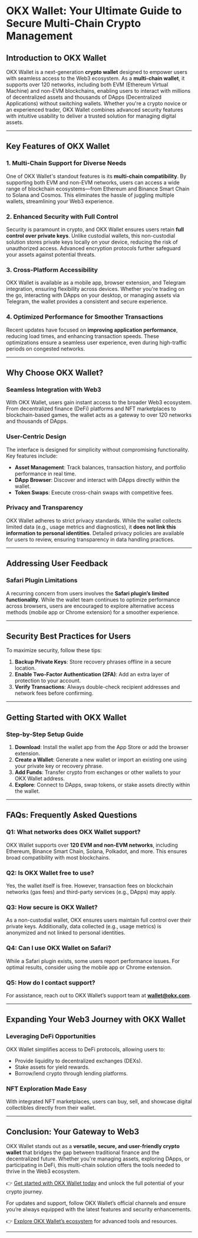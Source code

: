 # OKX Wallet: Your Ultimate Guide to Secure Multi-Chain Crypto Management

## Introduction to OKX Wallet  
OKX Wallet is a next-generation **crypto wallet** designed to empower users with seamless access to the Web3 ecosystem. As a **multi-chain wallet**, it supports over 120 networks, including both EVM (Ethereum Virtual Machine) and non-EVM blockchains, enabling users to interact with millions of decentralized assets and thousands of DApps (Decentralized Applications) without switching wallets. Whether you're a crypto novice or an experienced trader, OKX Wallet combines advanced security features with intuitive usability to deliver a trusted solution for managing digital assets.

---

## Key Features of OKX Wallet  

### 1. **Multi-Chain Support for Diverse Needs**  
One of OKX Wallet's standout features is its **multi-chain compatibility**. By supporting both EVM and non-EVM networks, users can access a wide range of blockchain ecosystems—from Ethereum and Binance Smart Chain to Solana and Cosmos. This eliminates the hassle of juggling multiple wallets, streamlining your Web3 experience.  

### 2. **Enhanced Security with Full Control**  
Security is paramount in crypto, and OKX Wallet ensures users retain **full control over private keys**. Unlike custodial wallets, this non-custodial solution stores private keys locally on your device, reducing the risk of unauthorized access. Advanced encryption protocols further safeguard your assets against potential threats.  

### 3. **Cross-Platform Accessibility**  
OKX Wallet is available as a mobile app, browser extension, and Telegram integration, ensuring flexibility across devices. Whether you're trading on the go, interacting with DApps on your desktop, or managing assets via Telegram, the wallet provides a consistent and secure experience.  

### 4. **Optimized Performance for Smoother Transactions**  
Recent updates have focused on **improving application performance**, reducing load times, and enhancing transaction speeds. These optimizations ensure a seamless user experience, even during high-traffic periods on congested networks.  

---

## Why Choose OKX Wallet?  

### **Seamless Integration with Web3**  
With OKX Wallet, users gain instant access to the broader Web3 ecosystem. From decentralized finance (DeFi) platforms and NFT marketplaces to blockchain-based games, the wallet acts as a gateway to over 120 networks and thousands of DApps.  

### **User-Centric Design**  
The interface is designed for simplicity without compromising functionality. Key features include:  
- **Asset Management**: Track balances, transaction history, and portfolio performance in real time.  
- **DApp Browser**: Discover and interact with DApps directly within the wallet.  
- **Token Swaps**: Execute cross-chain swaps with competitive fees.  

### **Privacy and Transparency**  
OKX Wallet adheres to strict privacy standards. While the wallet collects limited data (e.g., usage metrics and diagnostics), it **does not link this information to personal identities**. Detailed privacy policies are available for users to review, ensuring transparency in data handling practices.  

---

## Addressing User Feedback  

### **Safari Plugin Limitations**  
A recurring concern from users involves the **Safari plugin’s limited functionality**. While the wallet team continues to optimize performance across browsers, users are encouraged to explore alternative access methods (mobile app or Chrome extension) for a smoother experience.  

---

## Security Best Practices for Users  
To maximize security, follow these tips:  
1. **Backup Private Keys**: Store recovery phrases offline in a secure location.  
2. **Enable Two-Factor Authentication (2FA)**: Add an extra layer of protection to your account.  
3. **Verify Transactions**: Always double-check recipient addresses and network fees before confirming.  

---

## Getting Started with OKX Wallet  

### **Step-by-Step Setup Guide**  
1. **Download**: Install the wallet app from the App Store or add the browser extension.  
2. **Create a Wallet**: Generate a new wallet or import an existing one using your private key or recovery phrase.  
3. **Add Funds**: Transfer crypto from exchanges or other wallets to your OKX Wallet address.  
4. **Explore**: Connect to DApps, swap tokens, or stake assets directly within the wallet.  

---

## FAQs: Frequently Asked Questions  

### **Q1: What networks does OKX Wallet support?**  
OKX Wallet supports over **120 EVM and non-EVM networks**, including Ethereum, Binance Smart Chain, Solana, Polkadot, and more. This ensures broad compatibility with most blockchains.  

### **Q2: Is OKX Wallet free to use?**  
Yes, the wallet itself is free. However, transaction fees on blockchain networks (gas fees) and third-party services (e.g., DApps) may apply.  

### **Q3: How secure is OKX Wallet?**  
As a non-custodial wallet, OKX ensures users maintain full control over their private keys. Additionally, data collected (e.g., usage metrics) is anonymized and not linked to personal identities.  

### **Q4: Can I use OKX Wallet on Safari?**  
While a Safari plugin exists, some users report performance issues. For optimal results, consider using the mobile app or Chrome extension.  

### **Q5: How do I contact support?**  
For assistance, reach out to OKX Wallet’s support team at **wallet@okx.com**.  

---

## Expanding Your Web3 Journey with OKX Wallet  

### **Leveraging DeFi Opportunities**  
OKX Wallet simplifies access to DeFi protocols, allowing users to:  
- Provide liquidity to decentralized exchanges (DEXs).  
- Stake assets for yield rewards.  
- Borrow/lend crypto through lending platforms.  

### **NFT Exploration Made Easy**  
With integrated NFT marketplaces, users can buy, sell, and showcase digital collectibles directly from their wallet.  

---

## Conclusion: Your Gateway to Web3  

OKX Wallet stands out as a **versatile, secure, and user-friendly crypto wallet** that bridges the gap between traditional finance and the decentralized future. Whether you're managing assets, exploring DApps, or participating in DeFi, this multi-chain solution offers the tools needed to thrive in the Web3 ecosystem.  

👉 [Get started with OKX Wallet today](https://bit.ly/okx-bonus) and unlock the full potential of your crypto journey.  

For updates and support, follow OKX Wallet’s official channels and ensure you’re always equipped with the latest features and security enhancements.  

👉 [Explore OKX Wallet’s ecosystem](https://bit.ly/okx-bonus) for advanced tools and resources.  

--- 
